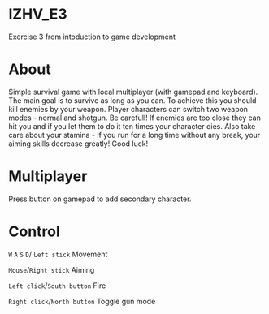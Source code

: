 # IZHV_E3
Exercise 3 from intoduction to game development

# About
Simple survival game with local multiplayer (with gamepad and keyboard). The main goal is to survive as long as you can. 
To achieve this you should kill enemies by your weapon. Player characters can switch two weapon modes - normal and shotgun.
Be carefull! If enemies are too close they can hit you and if you let them to do it ten times your character dies.
Also take care about your stamina - if you run for a long time without any break, your aiming skills decrease greatly!
Good luck!

# Multiplayer
Press button on gamepad to add secondary character.

# Control
`W` `A` `S` `D`/ `Left stick` Movement 

`Mouse`/`Right stick` Aiming

`Left click`/`South button` Fire

`Right click`/`North button` Toggle gun mode
